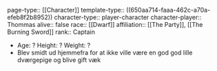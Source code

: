 page-type:: [[Character]]
template-type:: ((650aa714-faaa-462c-a70a-efeb8f2b8952))
character-type:: player-character
character-player:: Thommas
alive:: false
race:: [[Dwarf]]
affiliation:: [[The Party]], [[The Burning Sword]] 
rank:: Captain

- Age: ?
  Height: ?
  Weight: ?
- Blev smidt ud hjemmefra for at ikke ville være en god god lille dværgepige og blive gift væk